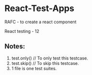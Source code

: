 # React-Test-Apps

RAFC - to create a react component


React testing - 12

Notes:
------------------------
1. test.only() // To only test this testcase.
2. test.skip() // To skip this testcase.
3. 1 file is one test suites.